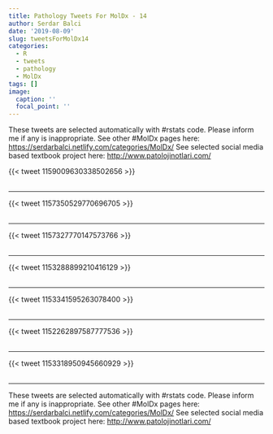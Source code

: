 ```yaml
---
title: Pathology Tweets For MolDx - 14
author: Serdar Balci
date: '2019-08-09'
slug: tweetsForMolDx14
categories:
  - R
  - tweets
  - pathology
  - MolDx
tags: []
image:
  caption: ''
  focal_point: ''
---
```



These tweets are selected automatically with #rstats code. Please inform me if any is inappropriate.
See other #MolDx pages here: https://serdarbalci.netlify.com/categories/MolDx/ 
See selected social media based textbook project here: http://www.patolojinotlari.com/

{{< tweet 1159009630338502656 >}}
<br>
<br>
<hr>
{{< tweet 1157350529770696705 >}}
<br>
<br>
<hr>
{{< tweet 1157327770147573766 >}}
<br>
<br>
<hr>
{{< tweet 1153288899210416129 >}}
<br>
<br>
<hr>
{{< tweet 1153341595263078400 >}}
<br>
<br>
<hr>
{{< tweet 1152262897587777536 >}}
<br>
<br>
<hr>
{{< tweet 1153318950945660929 >}}
<br>
<br>
<hr>


These tweets are selected automatically with #rstats code. Please inform me if any is inappropriate.
See other #MolDx pages here: https://serdarbalci.netlify.com/categories/MolDx/ 
See selected social media based textbook project here: http://www.patolojinotlari.com/
